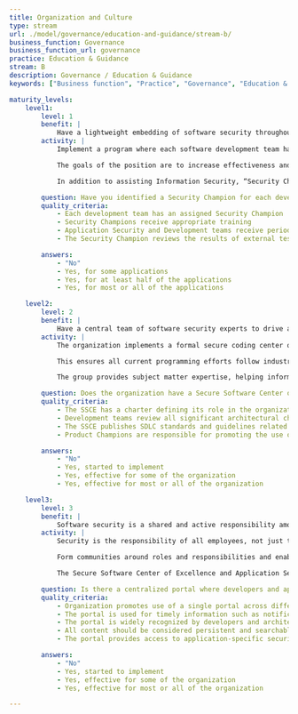 ```yaml
---
title: Organization and Culture
type: stream
url: ./model/governance/education-and-guidance/stream-b/
business_function: Governance
business_function_url: governance
practice: Education & Guidance
stream: B
description: Governance / Education & Guidance
keywords: ["Business function", "Practice", "Governance", "Education & Guidance"]

maturity_levels:
    level1:
        level: 1
        benefit: |
            Have a lightweight embedding of software security throughout your organization through security champions.
        activity: |
            Implement a program where each software development team has a member considered a “Security Champion” who is the liaison between Information Security and developers. Depending on the size and structure of the team the “Security Champion” may be a software developer, tester, or a product manager. The “Security Champion” has a set number of hours per week for Information Security related activities. They participate in periodic briefings to increase awareness and expertise in different security disciplines. “Security Champions” have additional training to help develop these roles as Software Security subject-matter experts. You may need to customize the way you create and support “Security Champions” for cultural reasons.

            The goals of the position are to increase effectiveness and efficiency of application security and compliance and to strengthen the relationship between various teams and Information Security. To achieve these objectives, “Security Champions” assist with researching, verifying, and prioritizing security and compliance related software defects. They are involved in all Risk Assessments, Threat Assessments, and Architectural Reviews to help identify opportunities to remediate security defects by making the architecture of the application more resilient and reducing the attack threat surface.

            In addition to assisting Information Security, “Security Champions” provide periodic reviews of all security-related issues for the project team so everyone is aware of the problems and any current and future remediation efforts. These reviews are leveraged to help brainstorm solutions to more complex problems by engaging the entire development team.

        question: Have you identified a Security Champion for each development team?
        quality_criteria:
            - Each development team has an assigned Security Champion
            - Security Champions receive appropriate training
            - Application Security and Development teams receive periodic briefings from Security Champions on the overall status of security initiatives and fixes
            - The Security Champion reviews the results of external testing before adding to the application backlog

        answers:
            - "No"
            - Yes, for some applications
            - Yes, for at least half of the applications
            - Yes, for most or all of the applications

    level2:
        level: 2
        benefit: |
            Have a central team of software security experts to drive and support your software assurance program.
        activity: |
            The organization implements a formal secure coding center of excellence, with architects and senior developers representing the different business units and technology stacks. The team has an official charter and defines standards and best practices to improve software development practices. The goal is to mitigate the way velocity of change in technology, programming languages, and development frameworks and libraries makes it difficult for Information Security professionals to be fully informed of all the technical nuances that impact security. Even developers often struggle keeping up with all the changes and new tools intended to make software development faster, better, and safer.

            This ensures all current programming efforts follow industry’s best practices and organization’s development and implementation standards include all critical configuration settings. It helps identify, train, and support “Product Champions”, responsible for assisting different teams with implementing tools that automate, streamline, or improve various aspects of the SDLC. It identifies development teams with higher maturity levels within their SDLC and the practices and tools that enable these achievements, with the goal of replicating them to other teams.

            The group provides subject matter expertise, helping information security teams evaluate tools and solutions to improve application security, ensuring these tools are not only useful but also compatible with the way different teams develop applications. Teams looking to make significant architectural changes to their software consult with this group to avoid adversely impacting the SDLC life-cycle or established security controls.

        question: Does the organization have a Secure Software Center of Excellence (SSCE)?
        quality_criteria:
            - The SSCE has a charter defining its role in the organization
            - Development teams review all significant architectural changes with the SSCE
            - The SSCE publishes SDLC standards and guidelines related to Application Security
            - Product Champions are responsible for promoting the use of specific security tools

        answers:
            - "No"
            - Yes, started to implement
            - Yes, effective for some of the organization
            - Yes, effective for most or all of the organization

    level3:
        level: 3
        benefit: |
            Software security is a shared and active responsibility among all employees.
        activity: |
            Security is the responsibility of all employees, not just the Information Security team. Deploy communication and knowledge sharing platforms to help developers build communities around different technologies, tools, and programming languages. In these communities employees share information, discuss challenges with other developers, and search the knowledge base for answers to previously discussed issues.

            Form communities around roles and responsibilities and enable developers and engineers from different teams and business units to communicate freely and benefit from each other's expertise. Encourage participation, set up a program to promote those who help the most people as thought leaders, and have management recognize them. In addition to improving application security, this platform may help identify future members of the Secure Software Center of Excellence, or 'Security Champions' based on their expertise and willingness to help others.

            The Secure Software Center of Excellence and Application Security teams review the information portal regularly for insights into the new and upcoming technologies, as well as opportunities to assist the development community with new initiatives, tools, programs, and training resources. Use the portal to disseminate information about new standards, tools, and resources to all developers for the continued improvement of SDLC maturity and application security.

        question: Is there a centralized portal where developers and application security professionals from different teams and business units are able to communicate and share information?
        quality_criteria:
            - Organization promotes use of a single portal across different teams and business units
            - The portal is used for timely information such as notification of security incidents, tool updates, architectural standard changes, and other related announcements
            - The portal is widely recognized by developers and architects as a centralized repository of the organization-specific application security information
            - All content should be considered persistent and searchable
            - The portal provides access to application-specific security metrics.

        answers:
            - "No"
            - Yes, started to implement
            - Yes, effective for some of the organization
            - Yes, effective for most or all of the organization

---
```

